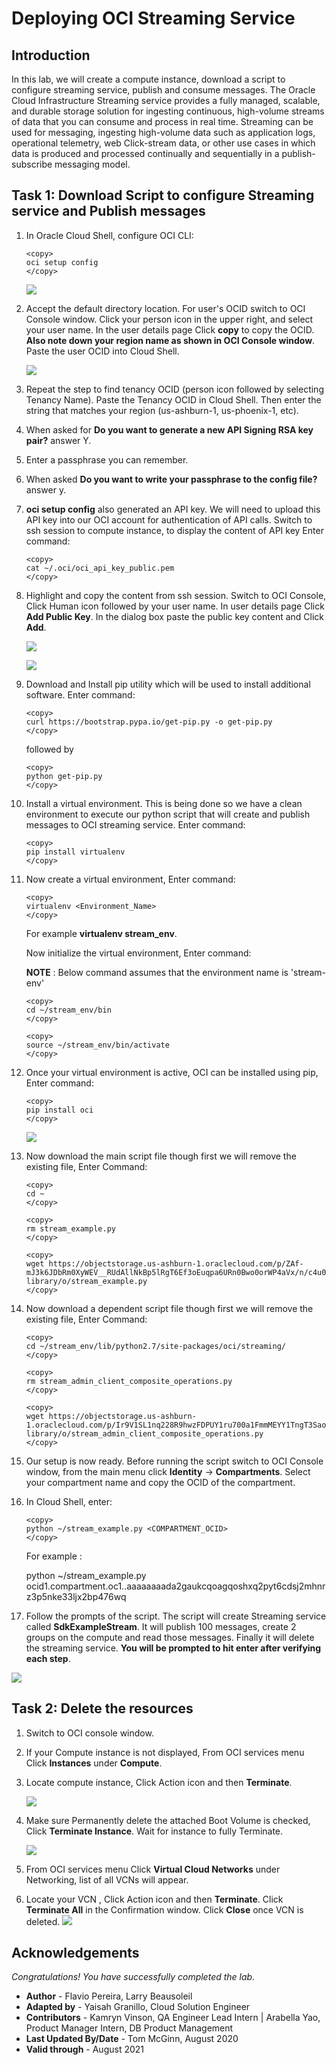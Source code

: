 # Deploying OCI Streaming Service

## Introduction

In this lab, we will create a compute instance, download a script to configure streaming service, publish and consume messages. The Oracle Cloud Infrastructure Streaming service provides a fully managed, scalable, and durable storage solution for ingesting continuous, high-volume streams of data that you can consume and process in real time. Streaming can be used for messaging, ingesting high-volume data such as application logs, operational telemetry, web Click-stream data, or other use cases in which data is produced and processed continually and sequentially in a publish-subscribe messaging model.

## Task 1: Download Script to configure Streaming service and Publish messages

1. In Oracle Cloud Shell, configure OCI CLI:
    ```
    <copy>
    oci setup config
    </copy>
    ```

    ![](images/oci-cli-config.png)

2. Accept the default directory location. For user's OCID switch to OCI Console window. Click your person icon in the upper right, and select your user name. In the user details page Click **copy** to copy the OCID. **Also note down your region name as shown in OCI Console window**. Paste the user OCID into Cloud Shell.

     ![](images/Stream_004.PNG " ")

3. Repeat the step to find tenancy OCID (person icon followed by selecting Tenancy Name). Paste the Tenancy OCID in Cloud Shell. Then enter the string that matches your region (us-ashburn-1, us-phoenix-1, etc).

4. When asked for **Do you want to generate a new API Signing RSA key pair?** answer Y.

5. Enter a passphrase you can remember.

5. When asked **Do you want to write your passphrase to the config file?** answer y.

5. **oci setup config** also generated an API key. We will need to upload this API key into our OCI account for authentication of API calls. Switch to ssh session to compute instance, to display the content of API key Enter command:

    ```
    <copy>
    cat ~/.oci/oci_api_key_public.pem
    </copy>
    ```

6. Highlight and copy the content from ssh session. Switch to OCI Console, Click Human icon followed by your user name. In user details page Click **Add Public Key**. In the dialog box paste the public key content and Click **Add**.

     ![](images/Stream_006.PNG " ")

     ![](images/add-public-api-key.png)

7. Download and Install pip utility which will be used to install additional software. Enter command:

    ```
    <copy>
    curl https://bootstrap.pypa.io/get-pip.py -o get-pip.py
    </copy>
    ```

    followed by

    ```
    <copy>
    python get-pip.py
    </copy>
    ```

8. Install a virtual environment. This is being done so we have a clean environment to execute our python script that will create and publish messages to OCI streaming service. Enter command:

    ```
    <copy>
    pip install virtualenv
    </copy>
    ```

9. Now create a virtual environment, Enter command:

    ```
    <copy>
    virtualenv <Environment_Name>
    </copy>
    ```
    For example **virtualenv stream\_env**.

    Now initialize the virtual environment, Enter command:

    **NOTE** : Below command assumes that the environment name is 'stream-env'

    ```
    <copy>
    cd ~/stream_env/bin
    </copy>
    ```

    ```
    <copy>
    source ~/stream_env/bin/activate
    </copy>
    ```

10. Once your virtual environment is active, OCI can be installed using pip, Enter command:

    ```
    <copy>
    pip install oci
    </copy>
    ```

     ![](images/install-stream.png)

11. Now download the main script file though first we will remove the existing file, Enter Command:

    ```
    <copy>
    cd ~
    </copy>
    ```

    ```
    <copy>
    rm stream_example.py
    </copy>
    ```

    ```
    <copy>
    wget https://objectstorage.us-ashburn-1.oraclecloud.com/p/ZAf-mJ3k6JDbRm0XyWEV__RUdAllNkBp5lRgT6Ef3oEuqpa6URn0Bwo0orWP4aVx/n/c4u04/b/oci-library/o/stream_example.py
    </copy>
    ```

12. Now download a dependent script file though first we will remove the existing file, Enter Command:

    ```
    <copy>
    cd ~/stream_env/lib/python2.7/site-packages/oci/streaming/
    </copy>
    ```

    ```
    <copy>
    rm stream_admin_client_composite_operations.py
    </copy>
    ```

    ```
    <copy>
    wget https://objectstorage.us-ashburn-1.oraclecloud.com/p/Ir9V1SL1nq228R9hwzFDPUY1ru700a1FmmMEYY1TngT3Sao430IeztDAIVAH7CzE/n/c4u04/b/oci-library/o/stream_admin_client_composite_operations.py
    </copy>
    ```

13. Our setup is now ready. Before running the script switch to OCI Console window, from the main menu click **Identity** -> **Compartments**. Select your compartment name and copy the OCID of the compartment.

14. In Cloud Shell, enter:

    ```
    <copy>
    python ~/stream_example.py <COMPARTMENT_OCID>
    </copy>
    ```

    For example :

    python ~/stream\_example.py ocid1.compartment.oc1..aaaaaaaada2gaukcqoagqoshxq2pyt6cdsj2mhnrz3p5nke33ljx2bp476wq

15. Follow the prompts of the script. The script will create Streaming service called **SdkExampleStream**. It will publish 100 messages, create 2 groups on the compute and read those messages. Finally it will delete the streaming service. **You will be prompted to hit enter after verifying each step**.

  ![](images/delete-stream.png)

## Task 2: Delete the resources

1. Switch to OCI console window.

2. If your Compute instance is not displayed, From OCI services menu Click **Instances** under **Compute**.

3. Locate compute instance, Click Action icon and then **Terminate**.

     ![](images/RESERVEDIP_HOL0016.PNG " ")

4. Make sure Permanently delete the attached Boot Volume is checked, Click **Terminate Instance**. Wait for instance to fully Terminate.

     ![](images/RESERVEDIP_HOL0017.PNG " ")

5. From OCI services menu Click **Virtual Cloud Networks** under Networking, list of all VCNs will appear.

6. Locate your VCN , Click Action icon and then **Terminate**. Click **Terminate All** in the Confirmation window. Click **Close** once VCN is deleted.
     ![](images/RESERVEDIP_HOL0018.PNG " ")


## Acknowledgements
*Congratulations! You have successfully completed the lab.*

- **Author** - Flavio Pereira, Larry Beausoleil
- **Adapted by** -  Yaisah Granillo, Cloud Solution Engineer
- **Contributors** - Kamryn Vinson, QA Engineer Lead Intern | Arabella Yao, Product Manager Intern, DB Product Management
- **Last Updated By/Date** - Tom McGinn, August 2020
- **Valid through** - August 2021

